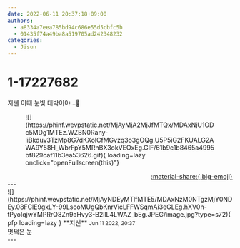 ```yaml
---
date: 2022-06-11 20:37:18+09:00
authors:
  - a8334a7eea785bd94c686e55d5cbfc5b
  - 01435f74a49ba8a519705ad242348232
categories:
  - Jisun
---
```


# 1-17227682

<div class="post-container" markdown="1">
<div class="content-container md-sidebar__scrollwrap" markdown="1">

지쎈 이때 눈빛 대박이야...🧡
<figure markdown="1">
![](https://phinf.wevpstatic.net/MjAyMjA2MjJfMTQx/MDAxNjU1ODc5MDg1MTEz.WZBN0Rany-liBkduv3TzMp8G7dKXolCfMGvzq3o3gOQg.U5P5iG2FKUALG2AWA9Y58H_WbrFpY5MRhBX3okVEOxEg.GIF/61b9c1b8465a4995bf829caf11b3ea53626.gif){ loading=lazy onclick="openFullscreen(this)"}
</figure>


</div>
</div>

<div style="text-align: right;" markdown="1">
<a href="https://weverse.io/fromis9/fanpost/1-17227682" style="text-align: right;">:material-share:{.big-emoji}</a>
</div>
---

<div class="comments-container md-sidebar__scrollwrap" markdown="1">
<div class="comment" markdown="1">
<div class='id-container' markdown="1">
![](https://phinf.wevpstatic.net/MjAyNDEyMTlfMTE5/MDAxNzM0NTgzMjY0NDEy.08FClE9gxLY-99LscoMUgQbKnrVicLFFWSqmAi3eGLEg.hXV0n-tPyoIqjwYMPRrQ8Zn9aHvy3-B2llL4LWAZ_bEg.JPEG/image.jpg?type=s72){ pfp loading=lazy }
**<span class="artist">지선</span>** <small>Jun 11 2022, 20:37</small><br>
</div>
<div class='comment-body' markdown="1">
멋쩍은 눈
</div>
</div>
</div>
---
